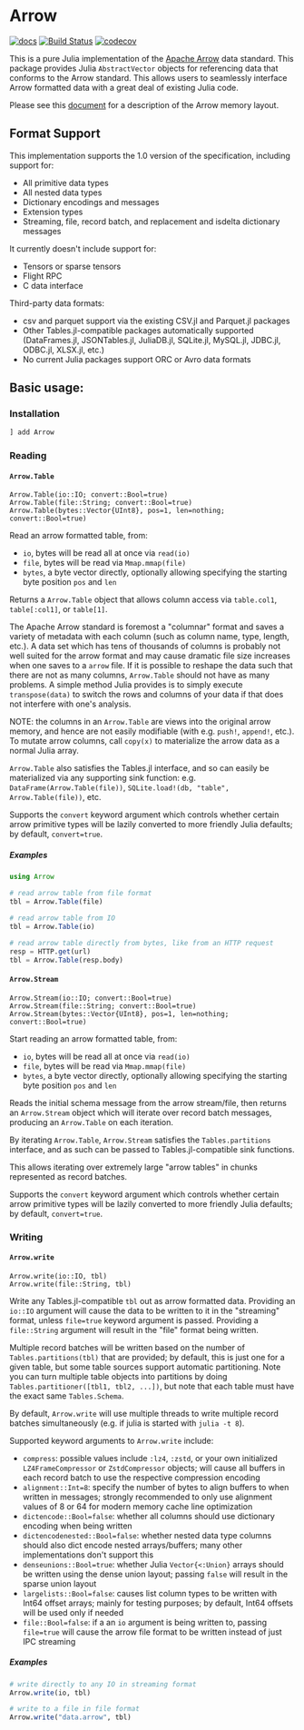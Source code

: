 # Arrow

[![docs](https://img.shields.io/badge/docs-latest-blue&logo=julia)](https://arrow.juliadata.org/dev/)
[![Build Status](https://travis-ci.com/JuliaData/Arrow.jl.svg?branch=master)](https://travis-ci.com/JuliaData/Arrow.jl.svg?branch=master)
[![codecov](https://codecov.io/gh/JuliaData/Arrow.jl/branch/master/graph/badge.svg)](https://codecov.io/gh/JuliaData/Arrow.jl)

This is a pure Julia implementation of the [Apache Arrow](https://arrow.apache.org) data standard.  This package provides Julia `AbstractVector` objects for
referencing data that conforms to the Arrow standard.  This allows users to seamlessly interface Arrow formatted data with a great deal of existing Julia code.

Please see this [document](https://arrow.apache.org/docs/format/Columnar.html#physical-memory-layout) for a description of the Arrow memory layout.

## Format Support

This implementation supports the 1.0 version of the specification, including support for:
  * All primitive data types
  * All nested data types
  * Dictionary encodings and messages
  * Extension types
  * Streaming, file, record batch, and replacement and isdelta dictionary messages

It currently doesn't include support for:
  * Tensors or sparse tensors
  * Flight RPC
  * C data interface

Third-party data formats:
  * csv and parquet support via the existing CSV.jl and Parquet.jl packages
  * Other Tables.jl-compatible packages automatically supported (DataFrames.jl, JSONTables.jl, JuliaDB.jl, SQLite.jl, MySQL.jl, JDBC.jl, ODBC.jl, XLSX.jl, etc.)
  * No current Julia packages support ORC or Avro data formats

## Basic usage:

### Installation

```julia
] add Arrow
```

### Reading

#### `Arrow.Table`

    Arrow.Table(io::IO; convert::Bool=true)
    Arrow.Table(file::String; convert::Bool=true)
    Arrow.Table(bytes::Vector{UInt8}, pos=1, len=nothing; convert::Bool=true)

Read an arrow formatted table, from:
 * `io`, bytes will be read all at once via `read(io)`
 * `file`, bytes will be read via `Mmap.mmap(file)`
 * `bytes`, a byte vector directly, optionally allowing specifying the starting byte position `pos` and `len`

Returns a `Arrow.Table` object that allows column access via `table.col1`, `table[:col1]`, or `table[1]`.

The Apache Arrow standard is foremost a "columnar" format and saves a variety of metadata with each column (such as column name, type, length, etc.).
A data set which has tens of thousands of columns is probably not well suited for the arrow format and may cause dramatic file size increases when one saves to a `arrow` file.
If it is possible to reshape the data such that there are not as many columns, `Arrow.Table` should not have as many problems. 
A simple method Julia provides is to simply execute `transpose(data)` to switch the rows and columns of your data if that does not interfere with one's analysis.

NOTE: the columns in an `Arrow.Table` are views into the original arrow memory, and hence are not easily
modifiable (with e.g. `push!`, `append!`, etc.). To mutate arrow columns, call `copy(x)` to materialize
the arrow data as a normal Julia array.

`Arrow.Table` also satisfies the Tables.jl interface, and so can easily be materialized via any supporting
sink function: e.g. `DataFrame(Arrow.Table(file))`, `SQLite.load!(db, "table", Arrow.Table(file))`, etc.

Supports the `convert` keyword argument which controls whether certain arrow primitive types will be
lazily converted to more friendly Julia defaults; by default, `convert=true`.

##### Examples

```julia
using Arrow

# read arrow table from file format
tbl = Arrow.Table(file)

# read arrow table from IO
tbl = Arrow.Table(io)

# read arrow table directly from bytes, like from an HTTP request
resp = HTTP.get(url)
tbl = Arrow.Table(resp.body)
```

#### `Arrow.Stream`

    Arrow.Stream(io::IO; convert::Bool=true)
    Arrow.Stream(file::String; convert::Bool=true)
    Arrow.Stream(bytes::Vector{UInt8}, pos=1, len=nothing; convert::Bool=true)

Start reading an arrow formatted table, from:
 * `io`, bytes will be read all at once via `read(io)`
 * `file`, bytes will be read via `Mmap.mmap(file)`
 * `bytes`, a byte vector directly, optionally allowing specifying the starting byte position `pos` and `len`

Reads the initial schema message from the arrow stream/file, then returns an `Arrow.Stream` object
which will iterate over record batch messages, producing an `Arrow.Table` on each iteration.

By iterating `Arrow.Table`, `Arrow.Stream` satisfies the `Tables.partitions` interface, and as such can
be passed to Tables.jl-compatible sink functions.

This allows iterating over extremely large "arrow tables" in chunks represented as record batches.

Supports the `convert` keyword argument which controls whether certain arrow primitive types will be
lazily converted to more friendly Julia defaults; by default, `convert=true`.

### Writing

#### `Arrow.write`

    Arrow.write(io::IO, tbl)
    Arrow.write(file::String, tbl)

Write any Tables.jl-compatible `tbl` out as arrow formatted data.
Providing an `io::IO` argument will cause the data to be written to it
in the "streaming" format, unless `file=true` keyword argument is passed.
Providing a `file::String` argument will result in the "file" format being written.

Multiple record batches will be written based on the number of
`Tables.partitions(tbl)` that are provided; by default, this is just
one for a given table, but some table sources support automatic
partitioning. Note you can turn multiple table objects into partitions
by doing `Tables.partitioner([tbl1, tbl2, ...])`, but note that
each table must have the exact same `Tables.Schema`.

By default, `Arrow.write` will use multiple threads to write multiple
record batches simultaneously (e.g. if julia is started with `julia -t 8`).

Supported keyword arguments to `Arrow.write` include:
  * `compress`: possible values include `:lz4`, `:zstd`, or your own initialized `LZ4FrameCompressor` or `ZstdCompressor` objects; will cause all buffers in each record batch to use the respective compression encoding
  * `alignment::Int=8`: specify the number of bytes to align buffers to when written in messages; strongly recommended to only use alignment values of 8 or 64 for modern memory cache line optimization
  * `dictencode::Bool=false`: whether all columns should use dictionary encoding when being written
  * `dictencodenested::Bool=false`: whether nested data type columns should also dict encode nested arrays/buffers; many other implementations don't support this
  * `denseunions::Bool=true`: whether Julia `Vector{<:Union}` arrays should be written using the dense union layout; passing `false` will result in the sparse union layout
  * `largelists::Bool=false`: causes list column types to be written with Int64 offset arrays; mainly for testing purposes; by default, Int64 offsets will be used only if needed
  * `file::Bool=false`: if a an `io` argument is being written to, passing `file=true` will cause the arrow file format to be written instead of just IPC streaming

##### Examples

```julia
# write directly to any IO in streaming format
Arrow.write(io, tbl)

# write to a file in file format
Arrow.write("data.arrow", tbl)
```
